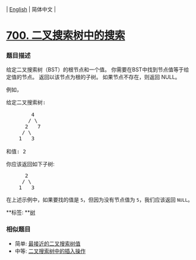 | [English](README_EN.md) | 简体中文 |

# [700. 二叉搜索树中的搜索](https://leetcode-cn.com/problems/search-in-a-binary-search-tree)
 ### 题目描述
<p>给定二叉搜索树（BST）的根节点和一个值。 你需要在BST中找到节点值等于给定值的节点。 返回以该节点为根的子树。 如果节点不存在，则返回 NULL。</p>

<p>例如，</p>

<pre>
给定二叉搜索树:

        4
       / \
      2   7
     / \
    1   3

和值: 2
</pre>

<p>你应该返回如下子树:</p>

<pre>
      2     
     / \   
    1   3
</pre>

<p>在上述示例中，如果要找的值是 <code>5</code>，但因为没有节点值为 <code>5</code>，我们应该返回 <code>NULL</code>。</p>

**标签:	**[树](https://leetcode-cn.com/tag/tree) 
 ### 相似题目
- 简单:	[最接近的二叉搜索树值](https://leetcode-cn.com/problems/closest-binary-search-tree-value) 
- 中等:	[二叉搜索树中的插入操作](https://leetcode-cn.com/problems/insert-into-a-binary-search-tree) 
